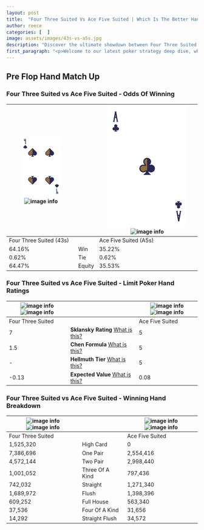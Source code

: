 ```yaml
---
layout: post
title:  "Four Three Suited Vs Ace Five Suited | Which Is The Better Hand In Poker? A Complete Guide"
author: reece
categories: [  ]
image: assets/images/43s-vs-a5s.jpg
description: "Discover the ultimate showdown between Four Three Suited and Ace Five Suited in poker! Uncover the odds, strategies, and scenarios where one hand triumphs over the other. Get ready to up your poker game with this thrilling analysis."
first_paragraph: "<p>Welcome to our latest poker strategy deep dive, where we're pitting two distinct hands against each other in a high-stakes showdown: Four Three Suited vs Ace Five Suited.</p><p>In the dynamic world of poker, every decision counts, and knowing which hand holds the upper hand is key to your success at the table.</p><p>In this article, we'll dissect these two hands, explore the scenarios where one dominates the other, and equip you with the knowledge to make strategic choices that can tip the odds in your favor.</p><p>Get ready to unravel the intriguing dynamics of these poker hands and elevate your game to new heights.</p>"
---
```




[comment]: # (sp0)

## Pre Flop Hand Match Up

<div class="table hand-ratings" markdown="1"> 



### Four Three Suited vs Ace Five Suited - Odds Of Winning


    
| ![image info](assets/images/hand1/4.png) ![image info](assets/images/hand1/3s.png) |  | ![image info](assets/images/hand2/A.png) ![image info](assets/images/hand2/5s.png) |
| -------- | -------- | -------- |
| Four Three Suited (43s) |  | Ace Five Suited (A5s) |
| 64.16% | Win | 35.22% |
| 0.62% | Tie | 0.62% |
| 64.47% | Equity | 35.53% |




[comment]: # (sp1)



### Four Three Suited vs Ace Five Suited - Limit Poker Hand Ratings


    
| ![image info](https://www.riverpairs.com/assets/images/hand1/4.png) ![image info](https://www.riverpairs.com/assets/images/hand1/3s.png) |  | ![image info](https://www.riverpairs.com/assets/images/hand2/A.png) ![image info](https://www.riverpairs.com/assets/images/hand2/5s.png) |
| -------- | -------- | -------- |
| Four Three Suited |  | Ace Five Suited |
| 7 | **Sklansky Rating** [What is this?](/sklansky-rating-explained) | 5 |
| 1.5 | **Chen Formula** [What is this?](/chen-formula-explained) | 5 |
| - | **Hellmuth Tier** [What is this?](/Hellmuth-tier-explained) | 5 |
| -0.13 | **Expected Value** [What is this?](/expected-value-explained) | 0.08 |




[comment]: # (sp2)



### Four Three Suited vs Ace Five Suited - Winning Hand Breakdown


    
| ![image info](https://www.riverpairs.com/assets/images/hand1/4.png) ![image info](https://www.riverpairs.com/assets/images/hand1/3s.png) |  | ![image info](https://www.riverpairs.com/assets/images/hand2/A.png) ![image info](https://www.riverpairs.com/assets/images/hand2/5s.png) |
| -------- | -------- | -------- |
| Four Three Suited |  | Ace Five Suited |
| 1,525,320 | High Card | 0 |
| 7,386,696 | One Pair | 2,554,416 |
| 4,572,144 | Two Pair | 2,998,440 |
| 1,001,052 | Three Of A Kind | 797,436 |
| 742,032 | Straight | 1,271,340 |
| 1,689,972 | Flush | 1,398,396 |
| 609,252 | Full House | 563,340 |
| 37,536 | Four Of A Kind | 31,656 |
| 14,292 | Straight Flush | 34,572 |




[comment]: # (sp3)



</div>

[comment]: # (sp4)



[comment]: # (sp5)

